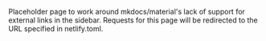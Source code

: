 Placeholder page to work around mkdocs/material's lack of support for
external links in the sidebar. Requests for this page will be redirected
to the URL specified in netlify.toml.
